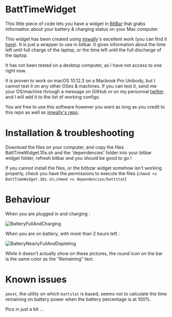 # BattTimeWidget
This little piece of code lets you have a widget in [BitBar](https://github.com/matryer/bitbar) that grabs information about your battery &amp; charging status on your Mac computer. 

This widget has been created using [imwally](https://github.com/imwally)'s excellent work (you can find it [here](https://github.com/imwally/battstat)). It is just a wrapper to use in bitbar. It gives information about the time left until full charge of the laptop, or the time left until the full discharge of the laptop.

It has not been tested on a desktop computer, as I have not access to one right now.

It is proven to work on macOS 10.12.3 on a Macbook Pro Unibody, but I cannot test it on any other OSes & machines. If you can test it, send me your OS/machine through a message on GitHub or on my personnal [twitter](https://www.twitter.com/tdv_fr) and I will add it to the list of working configs.

You are free to use this software however you want as long as you credit to this repo as well as [imwally's repo](https://www.github.com/imwally/battstat).

# Installation & troubleshooting

Download the files on your computer, and copy the files BattTimeWidget.10s.sh and the 'dependencies' folder into your bitbar widget folder, refresh bitbar and you should be good to go !

If you cannot install the files, or the bitbzar widget somehow isn't working properly, check you have the permissions to execute the files (`chmod +x BattTimeWidget.10s.sh;chmod +x dependencies/battstat`)

# Behaviour

When you are plugged in and charging :

![BatteryFullAndCharging](http://i.imgur.com/JjKc4Sm.png)

When you are on battery, with more than 2 hours left : 

![BatteryNearlyFullAndDepleting](http://i.imgur.com/RQuJjuS.png)

While it doesn't actually show on these pictures, the round icon on the bar is the same color as the "Remaining" text.

# Known issues

`pmset`, the utility on which `battstat` is based, seems not to calculate the time remaining on battery power when the battery percentage is at 100%.

Pics in just a bit ...
